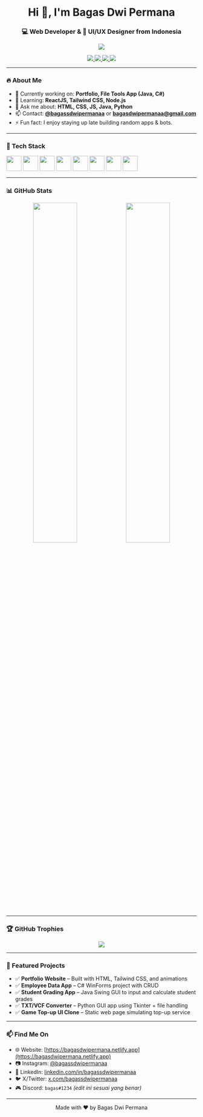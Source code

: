 <!-- PROFILE TITLE -->
<h1 align="center">Hi 👋, I'm Bagas Dwi Permana</h1>
<h3 align="center">💻 Web Developer & 🎨 UI/UX Designer from Indonesia</h3>

<!-- TYPING EFFECT -->
<p align="center">
  <img src="https://readme-typing-svg.demolab.com/?lines=Building+cool+websites;Always+learning+new+techs;Java%2C+C%23%2C+React%2C+Python%2C+and+more!&center=true&width=500&height=30">
</p>

<!-- SOCIAL BADGES -->
<p align="center">
  <a href="https://instagram.com/bagassdwipermanaa" target="_blank">
    <img src="https://img.shields.io/badge/Instagram-%23E4405F?style=for-the-badge&logo=instagram&logoColor=white"/>
  </a>
  <a href="https://linkedin.com/in/bagassdwipermanaa" target="_blank">
    <img src="https://img.shields.io/badge/LinkedIn-%230077B5?style=for-the-badge&logo=linkedin&logoColor=white"/>
  </a>
  <a href="https://x.com/bagassdwipermanaa" target="_blank">
    <img src="https://img.shields.io/badge/X(Twitter)-000000?style=for-the-badge&logo=twitter&logoColor=white"/>
  </a>
  <a href="https://bagasdwipermana.netlify.app" target="_blank">
    <img src="https://img.shields.io/badge/My%20Website-portfolio-blue?style=for-the-badge"/>
  </a>
</p>

---

### 🔥 About Me
- 🔭 Currently working on: **Portfolio, File Tools App (Java, C#)**
- 🌱 Learning: **ReactJS, Tailwind CSS, Node.js**
- 💬 Ask me about: **HTML, CSS, JS, Java, Python**
- 📫 Contact: **[@bagassdwipermanaa](https://instagram.com/bagassdwipermanaa)** or **bagasdwipermanaa@gmail.com**
- ⚡ Fun fact: I enjoy staying up late building random apps & bots.

---

### 💼 Tech Stack
<p align="left">
  <img src="https://cdn.jsdelivr.net/gh/devicons/devicon/icons/html5/html5-original.svg" width="40"/>
  <img src="https://cdn.jsdelivr.net/gh/devicons/devicon/icons/css3/css3-original.svg" width="40"/>
  <img src="https://cdn.jsdelivr.net/gh/devicons/devicon/icons/javascript/javascript-original.svg" width="40"/>
  <img src="https://cdn.jsdelivr.net/gh/devicons/devicon/icons/react/react-original.svg" width="40"/>
  <img src="https://cdn.jsdelivr.net/gh/devicons/devicon/icons/python/python-original.svg" width="40"/>
  <img src="https://cdn.jsdelivr.net/gh/devicons/devicon/icons/java/java-original.svg" width="40"/>
  <img src="https://cdn.jsdelivr.net/gh/devicons/devicon/icons/csharp/csharp-original.svg" width="40"/>
  <img src="https://cdn.jsdelivr.net/gh/devicons/devicon/icons/mysql/mysql-original.svg" width="40"/>
</p>

---

### 📊 GitHub Stats
<p align="center">
  <img src="https://github-readme-stats.vercel.app/api?username=bagassdwipermanaa&show_icons=true&theme=tokyonight" width="48%"/>
  <img src="https://github-readme-stats.vercel.app/api/top-langs/?username=bagassdwipermanaa&layout=compact&theme=tokyonight" width="48%"/>
</p>

---

### 🏆 GitHub Trophies
<p align="center">
  <img src="https://github-profile-trophy.vercel.app/?username=bagassdwipermanaa&theme=tokyonight&row=1&no-bg=true&no-frame=true"/>
</p>

---

### 🚀 Featured Projects
- ✅ **Portfolio Website** – Built with HTML, Tailwind CSS, and animations  
- ✅ **Employee Data App** – C# WinForms project with CRUD  
- ✅ **Student Grading App** – Java Swing GUI to input and calculate student grades  
- ✅ **TXT/VCF Converter** – Python GUI app using Tkinter + file handling  
- ✅ **Game Top-up UI Clone** – Static web page simulating top-up service

---

### 📫 Find Me On
- 🌐 Website: [https://bagasdwipermana.netlify.app](https://bagasdwipermana.netlify.app)  
- 📷 Instagram: [@bagassdwipermanaa](https://instagram.com/bagassdwipermanaa)  
- 💼 LinkedIn: [linkedin.com/in/bagassdwipermanaa](https://linkedin.com/in/bagassdwipermanaa)  
- 🐦 X/Twitter: [x.com/bagassdwipermanaa](https://x.com/bagassdwipermanaa)  
- 🎮 Discord: `bagas#1234` _(edit ini sesuai yang benar)_

---

<p align="center">
  Made with ❤️ by Bagas Dwi Permana
</p>
